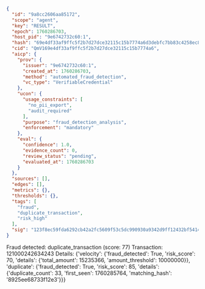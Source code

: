 ```json
{
  "id": "9a8cc2606aa85172",
  "scope": "agent",
  "key": "RESULT",
  "epoch": 1760286703,
  "host_pid": "9e6742732c60:1",
  "hash": "69e4df33af9ffc5f2b7d27dce32115c15b7774a6d3debfc7bb83c4258ec8c4fe",
  "cid": "QmV169e4df33af9ffc5f2b7d27dce32115c15b7774a6",
  "aicp": {
    "prov": {
      "issuer": "9e6742732c60:1",
      "created_at": 1760286703,
      "method": "automated_fraud_detection",
      "vc_type": "VerifiableCredential"
    },
    "ucon": {
      "usage_constraints": [
        "no_pii_export",
        "audit_required"
      ],
      "purpose": "fraud_detection_analysis",
      "enforcement": "mandatory"
    },
    "eval": {
      "confidence": 1.0,
      "evidence_count": 0,
      "review_status": "pending",
      "evaluated_at": 1760286703
    }
  },
  "sources": [],
  "edges": [],
  "metrics": {},
  "thresholds": {},
  "tags": [
    "fraud",
    "duplicate_transaction",
    "risk_high"
  ],
  "sig": "123f8ec59fda6292cb42a2fc5609f53c5dc990930a9342d9ff12432bf5414d5d"
}
```

Fraud detected: duplicate_transaction (score: 77)
Transaction: 121000242634243
Details: {'velocity': {'fraud_detected': True, 'risk_score': 70, 'details': {'total_amount': 15235366, 'amount_threshold': 10000000}}, 'duplicate': {'fraud_detected': True, 'risk_score': 85, 'details': {'duplicate_count': 33, 'first_seen': 1760285764, 'matching_hash': '8925ee68733f12e3'}}}